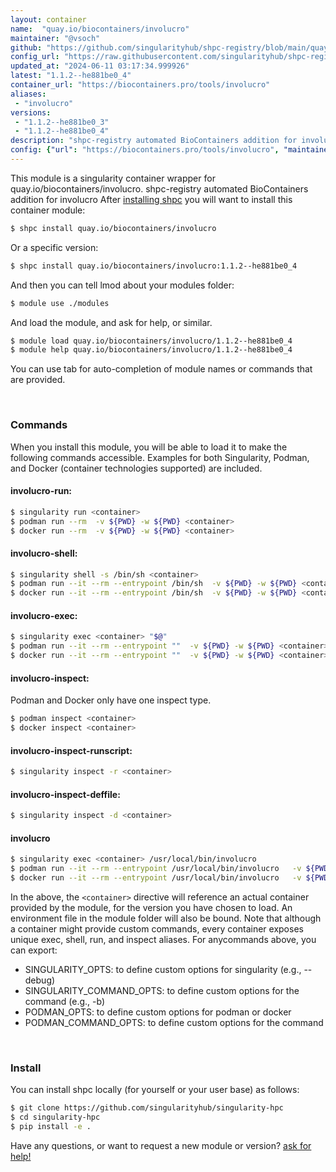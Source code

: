 ```yaml
---
layout: container
name:  "quay.io/biocontainers/involucro"
maintainer: "@vsoch"
github: "https://github.com/singularityhub/shpc-registry/blob/main/quay.io/biocontainers/involucro/container.yaml"
config_url: "https://raw.githubusercontent.com/singularityhub/shpc-registry/main/quay.io/biocontainers/involucro/container.yaml"
updated_at: "2024-06-11 03:17:34.999926"
latest: "1.1.2--he881be0_4"
container_url: "https://biocontainers.pro/tools/involucro"
aliases:
 - "involucro"
versions:
 - "1.1.2--he881be0_3"
 - "1.1.2--he881be0_4"
description: "shpc-registry automated BioContainers addition for involucro"
config: {"url": "https://biocontainers.pro/tools/involucro", "maintainer": "@vsoch", "description": "shpc-registry automated BioContainers addition for involucro", "latest": {"1.1.2--he881be0_4": "sha256:f2406f47b603239a259ee1c27c438062357883638a515ce6f51388588eeb967b"}, "tags": {"1.1.2--he881be0_3": "sha256:f05e70162e3811b9173e4c7536003a4bdb13135e9691675cb071b97d2a579abf", "1.1.2--he881be0_4": "sha256:f2406f47b603239a259ee1c27c438062357883638a515ce6f51388588eeb967b"}, "docker": "quay.io/biocontainers/involucro", "aliases": {"involucro": "/usr/local/bin/involucro"}}
---
```


This module is a singularity container wrapper for quay.io/biocontainers/involucro.
shpc-registry automated BioContainers addition for involucro
After [installing shpc](#install) you will want to install this container module:


```bash
$ shpc install quay.io/biocontainers/involucro
```

Or a specific version:

```bash
$ shpc install quay.io/biocontainers/involucro:1.1.2--he881be0_4
```

And then you can tell lmod about your modules folder:

```bash
$ module use ./modules
```

And load the module, and ask for help, or similar.

```bash
$ module load quay.io/biocontainers/involucro/1.1.2--he881be0_4
$ module help quay.io/biocontainers/involucro/1.1.2--he881be0_4
```

You can use tab for auto-completion of module names or commands that are provided.

<br>

### Commands

When you install this module, you will be able to load it to make the following commands accessible.
Examples for both Singularity, Podman, and Docker (container technologies supported) are included.

#### involucro-run:

```bash
$ singularity run <container>
$ podman run --rm  -v ${PWD} -w ${PWD} <container>
$ docker run --rm  -v ${PWD} -w ${PWD} <container>
```

#### involucro-shell:

```bash
$ singularity shell -s /bin/sh <container>
$ podman run --it --rm --entrypoint /bin/sh  -v ${PWD} -w ${PWD} <container>
$ docker run --it --rm --entrypoint /bin/sh  -v ${PWD} -w ${PWD} <container>
```

#### involucro-exec:

```bash
$ singularity exec <container> "$@"
$ podman run --it --rm --entrypoint ""  -v ${PWD} -w ${PWD} <container> "$@"
$ docker run --it --rm --entrypoint ""  -v ${PWD} -w ${PWD} <container> "$@"
```

#### involucro-inspect:

Podman and Docker only have one inspect type.

```bash
$ podman inspect <container>
$ docker inspect <container>
```

#### involucro-inspect-runscript:

```bash
$ singularity inspect -r <container>
```

#### involucro-inspect-deffile:

```bash
$ singularity inspect -d <container>
```


#### involucro

```bash
$ singularity exec <container> /usr/local/bin/involucro
$ podman run --it --rm --entrypoint /usr/local/bin/involucro   -v ${PWD} -w ${PWD} <container> -c " $@"
$ docker run --it --rm --entrypoint /usr/local/bin/involucro   -v ${PWD} -w ${PWD} <container> -c " $@"
```



In the above, the `<container>` directive will reference an actual container provided
by the module, for the version you have chosen to load. An environment file in the
module folder will also be bound. Note that although a container
might provide custom commands, every container exposes unique exec, shell, run, and
inspect aliases. For anycommands above, you can export:

 - SINGULARITY_OPTS: to define custom options for singularity (e.g., --debug)
 - SINGULARITY_COMMAND_OPTS: to define custom options for the command (e.g., -b)
 - PODMAN_OPTS: to define custom options for podman or docker
 - PODMAN_COMMAND_OPTS: to define custom options for the command

<br>

### Install

You can install shpc locally (for yourself or your user base) as follows:

```bash
$ git clone https://github.com/singularityhub/singularity-hpc
$ cd singularity-hpc
$ pip install -e .
```

Have any questions, or want to request a new module or version? [ask for help!](https://github.com/singularityhub/singularity-hpc/issues)